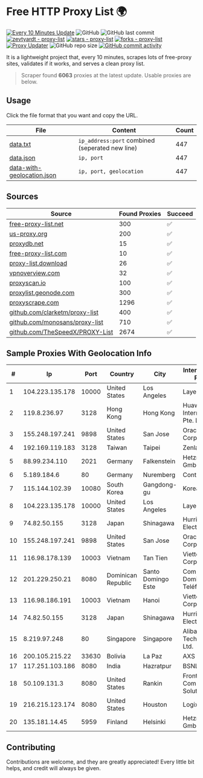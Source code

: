 
# Free HTTP Proxy List 🌍

[![Every 10 Minutes Update](https://github.com/mertguvencli/http-proxy-list/actions/workflows/main.yml/badge.svg?branch=main)](https://github.com/mertguvencli/http-proxy-list/actions/workflows/main.yml)
![GitHub](https://img.shields.io/github/license/mertguvencli/http-proxy-list)
![GitHub last commit](https://img.shields.io/github/last-commit/mertguvencli/http-proxy-list)
[![zevtyardt - proxy-list](https://img.shields.io/static/v1?label=zevtyardt&message=proxy-list&color=blue&logo=github)](https://github.com/zevtyardt/proxy-list "Go to GitHub repo")
[![stars - proxy-list](https://img.shields.io/github/stars/zevtyardt/proxy-list?style=social)](https://github.com/zevtyardt/proxy-list)
[![forks - proxy-list](https://img.shields.io/github/forks/zevtyardt/proxy-list?style=social)](https://github.com/zevtyardt/proxy-list)
[![Proxy Updater](https://github.com/zevtyardt/proxy-list/workflows/Proxy%20Updater/badge.svg)](https://github.com/zevtyardt/proxy-list/actions?query=workflow:"Proxy+Updater")
![GitHub repo size](https://img.shields.io/github/repo-size/zevtyardt/proxy-list)
[![GitHub commit activity](https://img.shields.io/github/commit-activity/m/zevtyardt/proxy-list?logo=commits)](https://github.com/zevtyardt/proxy-list/commits/main)

It is a lightweight project that, every 10 minutes, scrapes lots of free-proxy sites, validates if it works, and serves a clean proxy list.

> Scraper found **6063** proxies at the latest update. Usable proxies are below.

## Usage

Click the file format that you want and copy the URL.

|File|Content|Count|
|----|-------|-----|
|[data.txt](https://raw.githubusercontent.com/mertguvencli/http-proxy-list/main/proxy-list/data.txt)|`ip_address:port` combined (seperated new line)|447|
|[data.json](https://raw.githubusercontent.com/mertguvencli/http-proxy-list/main/proxy-list/data.json)|`ip, port`|447|
|[data-with-geolocation.json](https://raw.githubusercontent.com/mertguvencli/http-proxy-list/main/proxy-list/data-with-geolocation.json)|`ip, port, geolocation`|447|

## Sources

|Source|Found Proxies|Succeed|
|------|-------------|-------|
|[free-proxy-list.net](https://free-proxy-list.net)|300|✅|
|[us-proxy.org](https://www.us-proxy.org)|200|✅|
|[proxydb.net](http://proxydb.net)|15|✅|
|[free-proxy-list.com](https://free-proxy-list.com/?page=&port=&type%5B%5D=http&type%5B%5D=https&up_time=0&search=Search)|10|✅|
|[proxy-list.download](https://www.proxy-list.download/HTTP)|26|✅|
|[vpnoverview.com](https://vpnoverview.com/privacy/anonymous-browsing/free-proxy-servers)|32|✅|
|[proxyscan.io](https://www.proxyscan.io)|100|✅|
|[proxylist.geonode.com](https://proxylist.geonode.com/api/proxy-list?limit=300&page=1&sort_by=lastChecked&sort_type=desc&protocols=http,https)|300|✅|
|[proxyscrape.com](https://api.proxyscrape.com/v2/?request=displayproxies&protocol=http&timeout=10000&country=all&ssl=all&anonymity=all)|1296|✅|
|[github.com/clarketm/proxy-list](https://raw.githubusercontent.com/clarketm/proxy-list/master/proxy-list-raw.txt)|400|✅|
|[github.com/monosans/proxy-list](https://raw.githubusercontent.com/monosans/proxy-list/main/proxies/http.txt)|710|✅|
|[github.com/TheSpeedX/PROXY-List](https://raw.githubusercontent.com/TheSpeedX/PROXY-List/master/http.txt)|2674|✅|


## Sample Proxies With Geolocation Info

|#|Ip|Port|Country|City|Internet Service Provider|
|-|--|----|-------|----|-------------------------|
|1|104.223.135.178|10000|United States|Los Angeles|LayerHost|
|2|119.8.236.97|3128|Hong Kong|Hong Kong|Huawei International Pte. Ltd.|
|3|155.248.197.241|9898|United States|San Jose|Oracle Corporation|
|4|192.169.119.183|3128|Taiwan|Taipei|Zenlayer Inc|
|5|88.99.234.110|2021|Germany|Falkenstein|Hetzner Online GmbH|
|6|5.189.184.6|80|Germany|Nuremberg|Contabo GmbH|
|7|115.144.102.39|10080|South Korea|Gangdong-gu|Korea Telecom|
|8|104.223.135.178|10000|United States|Los Angeles|LayerHost|
|9|74.82.50.155|3128|Japan|Shinagawa|Hurricane Electric|
|10|155.248.197.241|9898|United States|San Jose|Oracle Corporation|
|11|116.98.178.139|10003|Vietnam|Tan Tien|Viettel Corporation|
|12|201.229.250.21|8080|Dominican Republic|Santo Domingo Este|Compañía Dominicana de Teléfonos S. A.|
|13|116.98.186.191|10003|Vietnam|Hanoi|Viettel Corporation|
|14|74.82.50.155|3128|Japan|Shinagawa|Hurricane Electric|
|15|8.219.97.248|80|Singapore|Singapore|Alibaba (US) Technology Co., Ltd.|
|16|200.105.215.22|33630|Bolivia|La Paz|AXS Bolivia S. A.|
|17|117.251.103.186|8080|India|Hazratpur|BSNL Internet|
|18|50.109.131.3|8080|United States|Rankin|Frontier Communications Solutions|
|19|216.215.123.174|8080|United States|Houston|Logix|
|20|135.181.14.45|5959|Finland|Helsinki|Hetzner Online GmbH|



## Contributing

Contributions are welcome, and they are greatly appreciated! Every
little bit helps, and credit will always be given.

